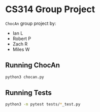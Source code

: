 # CS314 Group Project

`ChocAn` group project by:
* Ian L 
* Robert P 
* Zach R 
* Miles W 

## Running ChocAn

```sh
python3 chocan.py
```

## Running Tests

```sh
python3 -m pytest tests/*_test.py
```

